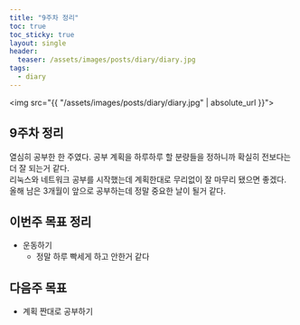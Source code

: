 ```yaml
---
title: "9주차 정리"
toc: true
toc_sticky: true
layout: single
header:
  teaser: /assets/images/posts/diary/diary.jpg
tags:
  - diary 
---
```


<img src="{{ "/assets/images/posts/diary/diary.jpg" | absolute_url }}">
## 9주차 정리
열심히 공부한 한 주였다. 공부 계획을 하루하루 할 분량들을 정하니까 확실히 전보다는 더 잘 되는거 같다. <br>
리눅스와 네트워크 공부를 시작했는데 계획한대로 무리없이 잘 마무리 됐으면 좋겠다.<br>
올해 남은 3개월이 앞으로 공부하는데 정말 중요한 날이 될거 같다.

## 이번주 목표 정리
- 운동하기
	- 정말 하루 빡세게 하고 안한거 같다

## 다음주 목표
- 계획 짠대로 공부하기

